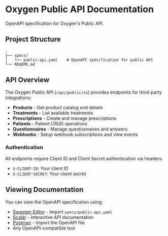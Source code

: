 # Oxygen Public API Documentation

OpenAPI specification for Oxygen's Public API.

## Project Structure

```
.
├── specs/
│   └── public-api.yaml    # OpenAPI specification for public API
└── README.md
```

## API Overview

The Oxygen Public API (`/api/public/v1`) provides endpoints for third-party integrations:

- **Products** - Get product catalog and details
- **Treatments** - List available treatments
- **Prescriptions** - Create and manage prescriptions
- **Patients** - Patient CRUD operations
- **Questionnaires** - Manage questionnaires and answers
- **Webhooks** - Setup webhook subscriptions and view events

### Authentication

All endpoints require Client ID and Client Secret authentication via headers:
- `X-CLIENT-ID`: Your client ID
- `X-CLIENT-SECRET`: Your client secret

## Viewing Documentation

You can view the OpenAPI specification using:

- [Swagger Editor](https://editor.swagger.io/) - Import `specs/public-api.yaml`
- [Scalar](https://github.com/scalar/scalar) - Interactive API documentation
- [Postman](https://www.postman.com/) - Import the OpenAPI file
- Any OpenAPI-compatible tool
